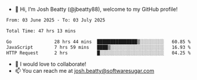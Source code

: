 - 👋 Hi, I’m Josh Beatty (@jbeatty88), welcome to my GitHub profile!

<!--START_SECTION:waka-->

```txt
From: 03 June 2025 - To: 03 July 2025

Total Time: 47 hrs 13 mins

Go                28 hrs 44 mins  ███████████████▒░░░░░░░░░   60.85 %
JavaScript        7 hrs 59 mins   ████▒░░░░░░░░░░░░░░░░░░░░   16.93 %
HTTP Request      2 hrs           █░░░░░░░░░░░░░░░░░░░░░░░░   04.25 %
```

<!--END_SECTION:waka-->

- 💞️ I would love to collaborate!
- 📫 You can reach me at josh.beatty@softwaresugar.com

<!---
jbeatty88/jbeatty88 is a ✨ special ✨ repository because its `README.md` (this file) appears on your GitHub profile.
You can click the Preview link to take a look at your changes.
--->
